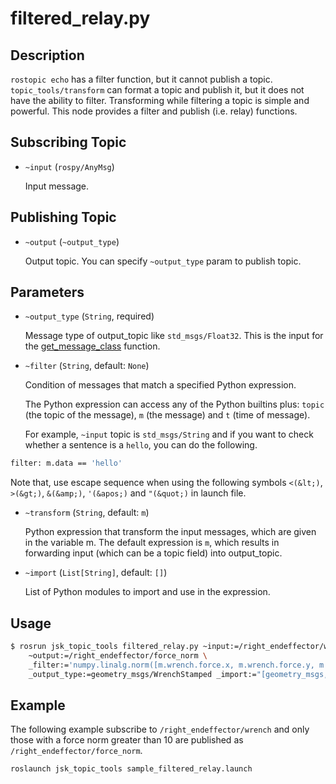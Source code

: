 # filtered_relay.py

## Description

`rostopic echo` has a filter function, but it cannot publish a topic.
`topic_tools/transform` can format a topic and publish it, but it does not have the ability to filter.
Transforming while filtering a topic is simple and powerful.
This node provides a filter and publish (i.e. relay) functions.

## Subscribing Topic

* `~input` (`rospy/AnyMsg`)

  Input message.

## Publishing Topic

* `~output` (`~output_type`)

  Output topic. You can specify `~output_type` param to publish topic.

## Parameters

* `~output_type`  (`String`, required)

  Message type of output_topic like `std_msgs/Float32`. This is the input for the [get_message_class](http://docs.ros.org/en/diamondback/api/roslib/html/python/roslib.message-module.html#get_message_class) function.

* `~filter`  (`String`, default: `None`)

  Condition of messages that match a specified Python expression.

  The Python expression can access any of the Python builtins plus: ``topic`` (the topic of the message), ``m`` (the message) and ``t`` (time of message).

  For example, ``~input`` topic is ``std_msgs/String`` and if you want to check whether a sentence is a ``hello``, you can do the following.

```bash
filter: m.data == 'hello'
```

  Note that, use escape sequence when using the following symbols ``<(&lt;)``, ``>(&gt;)``, ``&(&amp;)``, ``'(&apos;)`` and ``"(&quot;)`` in launch file.

* `~transform`  (`String`, default: `m`)

  Python expression that transform the input messages, which are given in the variable m. The default expression is `m`, which results in forwarding input (which can be a topic field) into output_topic.

* `~import`  (`List[String]`, default: `[]`)

  List of Python modules to import and use in the expression.

## Usage

```bash
$ rosrun jsk_topic_tools filtered_relay.py ~input:=/right_endeffector/wrench \
    ~output:=/right_endeffector/force_norm \
    _filter:='numpy.linalg.norm([m.wrench.force.x, m.wrench.force.y, m.wrench.force.z]) > 10.0' \
    _output_type:=geometry_msgs/WrenchStamped _import:="[geometry_msgs, numpy]"
```

## Example

The following example subscribe to `/right_endeffector/wrench` and only those with a force norm greater than 10 are published as `/right_endeffector/force_norm`.

```bash
roslaunch jsk_topic_tools sample_filtered_relay.launch
```

